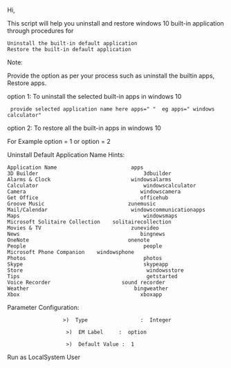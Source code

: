 Hi,

This script will help you uninstall and restore windows 10 built-in application through procedures for

    Uninstall the built-in default application
    Restore the built-in default application

​​​​​​Note:

Provide the option as per your process such as uninstall the builtin apps, Restore apps.

option 1: To uninstall the selected built-in apps in windows 10

     provide selected application name here apps=" "  eg apps=" windows calculator"

option 2: To restore all the built-in apps in windows 10

For Example option = 1 or option = 2

Uninstall Default Application Name Hints:

    Application Name                        apps
    3D Builder                                  3dbuilder
    Alarms & Clock                          windowsalarms
    Calculator                                  windowscalculator
    Camera                                     windowscamera
    Get Office                                 officehub
    Groove Music                           zunemusic
    Mail/Calendar                           windowscommunicationapps
    Maps                                        windowsmaps
    Microsoft Solitaire Collection    solitairecollection
    Movies & TV                             zunevideo
    News                                       bingnews
    OneNote                                onenote
    People                                      people
    Microsoft Phone Companion    windowsphone
    Photos                                      photos
    Skype                                       skypeapp
    Store                                        windowsstore
    Tips                                         getstarted
    Voice Recorder                       sound recorder
    Weather                                  bingweather
    Xbox                                       xboxapp

Parameter Configuration:

                      >)  Type                 :  Integer

                       >)  EM Label     :  option

                       >)  Default Value :  1

Run as LocalSystem User
